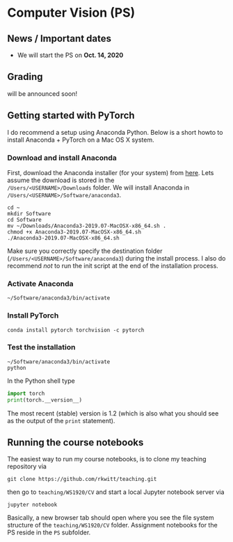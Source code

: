 # Computer Vision (PS)

## News / Important dates

- We will start the PS on **Oct. 14, 2020**

## Grading

will be announced soon!

## Getting started with PyTorch

I do recommend a setup using Anaconda Python. Below is a short howto to install
Anaconda + PyTorch on a Mac OS X system.

### Download and install Anaconda

First, download the Anaconda installer (for your system) from [here](https://www.anaconda.com/distribution/). Lets assume the download is stored in the  
`/Users/<USERNAME>/Downloads` folder. We will install Anaconda in
`/Users/<USERNAME>/Software/anaconda3`.

```
cd ~
mkdir Software
cd Software
mv ~/Downloads/Anaconda3-2019.07-MacOSX-x86_64.sh .
chmod +x Anaconda3-2019.07-MacOSX-x86_64.sh
./Anaconda3-2019.07-MacOSX-x86_64.sh
```

Make sure you correctly specify the destination folder (`/Users/<USERNAME>/Software/anaconda3`) during the install process. I also do recommend *not* to run the
init script at the end of the installation process.

### Activate Anaconda

```
~/Software/anaconda3/bin/activate
```

### Install PyTorch

```
conda install pytorch torchvision -c pytorch
```

### Test the installation

```
~/Software/anaconda3/bin/activate
python
```

In the Python shell type

```python
import torch
print(torch.__version__)
```

The most recent (stable) version is 1.2 (which is also what you should see as
  the output of the `print` statement).

## Running the course notebooks

The easiest way to run my course notebooks, is to clone my teaching repository
via

```
git clone https://github.com/rkwitt/teaching.git
```

then go to `teaching/WS1920/CV` and start a local Jupyter notebook server via

```
jupyter notebook
```

Basically, a new browser tab should open where you see the file system
structure of the `teaching/WS1920/CV` folder. Assignment notebooks for
the PS reside in the `PS` subfolder.